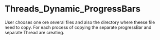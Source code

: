 # Threads_Dynamic_ProgressBars
User chooses one ore several files and also the directory where theese file need to copy. For each process of copying the separate progressBar and separate Thread  are creating.
